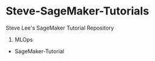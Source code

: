 # Steve-SageMaker-Tutorials
Steve Lee's SageMaker Tutorial Repository

1. MLOps
* SageMaker-Tutorial
